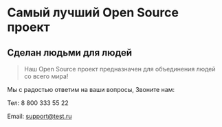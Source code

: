 # Самый лучший Open Source проект

## Сделан людьми для людей

> Наш Open Source проект предназначен для объединения людей со всего мира!

Мы с радостью ответим на ваши вопросы, Звоните нам:

Тел: 8 800 333 55 22

Email: support@test.ru
